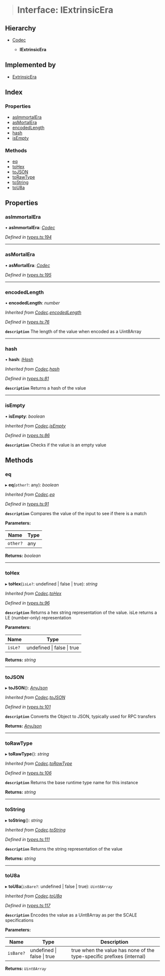 > # Interface: IExtrinsicEra

## Hierarchy

* [Codec](_types_.codec.md)

  * **IExtrinsicEra**

## Implemented by

* [ExtrinsicEra](../classes/_primitive_extrinsic_extrinsicera_.extrinsicera.md)

## Index

### Properties

* [asImmortalEra](_types_.iextrinsicera.md#asimmortalera)
* [asMortalEra](_types_.iextrinsicera.md#asmortalera)
* [encodedLength](_types_.iextrinsicera.md#encodedlength)
* [hash](_types_.iextrinsicera.md#hash)
* [isEmpty](_types_.iextrinsicera.md#isempty)

### Methods

* [eq](_types_.iextrinsicera.md#eq)
* [toHex](_types_.iextrinsicera.md#tohex)
* [toJSON](_types_.iextrinsicera.md#tojson)
* [toRawType](_types_.iextrinsicera.md#torawtype)
* [toString](_types_.iextrinsicera.md#tostring)
* [toU8a](_types_.iextrinsicera.md#tou8a)

## Properties

###  asImmortalEra

• **asImmortalEra**: *[Codec](_types_.codec.md)*

*Defined in [types.ts:194](https://github.com/polkadot-js/api/blob/f30354e/packages/types/src/types.ts#L194)*

___

###  asMortalEra

• **asMortalEra**: *[Codec](_types_.codec.md)*

*Defined in [types.ts:195](https://github.com/polkadot-js/api/blob/f30354e/packages/types/src/types.ts#L195)*

___

###  encodedLength

• **encodedLength**: *number*

*Inherited from [Codec](_types_.codec.md).[encodedLength](_types_.codec.md#encodedlength)*

*Defined in [types.ts:76](https://github.com/polkadot-js/api/blob/f30354e/packages/types/src/types.ts#L76)*

**`description`** The length of the value when encoded as a Uint8Array

___

###  hash

• **hash**: *[IHash](_types_.ihash.md)*

*Inherited from [Codec](_types_.codec.md).[hash](_types_.codec.md#hash)*

*Defined in [types.ts:81](https://github.com/polkadot-js/api/blob/f30354e/packages/types/src/types.ts#L81)*

**`description`** Returns a hash of the value

___

###  isEmpty

• **isEmpty**: *boolean*

*Inherited from [Codec](_types_.codec.md).[isEmpty](_types_.codec.md#isempty)*

*Defined in [types.ts:86](https://github.com/polkadot-js/api/blob/f30354e/packages/types/src/types.ts#L86)*

**`description`** Checks if the value is an empty value

## Methods

###  eq

▸ **eq**(`other?`: any): *boolean*

*Inherited from [Codec](_types_.codec.md).[eq](_types_.codec.md#eq)*

*Defined in [types.ts:91](https://github.com/polkadot-js/api/blob/f30354e/packages/types/src/types.ts#L91)*

**`description`** Compares the value of the input to see if there is a match

**Parameters:**

Name | Type |
------ | ------ |
`other?` | any |

**Returns:** *boolean*

___

###  toHex

▸ **toHex**(`isLe?`: undefined | false | true): *string*

*Inherited from [Codec](_types_.codec.md).[toHex](_types_.codec.md#tohex)*

*Defined in [types.ts:96](https://github.com/polkadot-js/api/blob/f30354e/packages/types/src/types.ts#L96)*

**`description`** Returns a hex string representation of the value. isLe returns a LE (number-only) representation

**Parameters:**

Name | Type |
------ | ------ |
`isLe?` | undefined \| false \| true |

**Returns:** *string*

___

###  toJSON

▸ **toJSON**(): *[AnyJson](../modules/_types_.md#anyjson)*

*Inherited from [Codec](_types_.codec.md).[toJSON](_types_.codec.md#tojson)*

*Defined in [types.ts:101](https://github.com/polkadot-js/api/blob/f30354e/packages/types/src/types.ts#L101)*

**`description`** Converts the Object to JSON, typically used for RPC transfers

**Returns:** *[AnyJson](../modules/_types_.md#anyjson)*

___

###  toRawType

▸ **toRawType**(): *string*

*Inherited from [Codec](_types_.codec.md).[toRawType](_types_.codec.md#torawtype)*

*Defined in [types.ts:106](https://github.com/polkadot-js/api/blob/f30354e/packages/types/src/types.ts#L106)*

**`description`** Returns the base runtime type name for this instance

**Returns:** *string*

___

###  toString

▸ **toString**(): *string*

*Inherited from [Codec](_types_.codec.md).[toString](_types_.codec.md#tostring)*

*Defined in [types.ts:111](https://github.com/polkadot-js/api/blob/f30354e/packages/types/src/types.ts#L111)*

**`description`** Returns the string representation of the value

**Returns:** *string*

___

###  toU8a

▸ **toU8a**(`isBare?`: undefined | false | true): *`Uint8Array`*

*Inherited from [Codec](_types_.codec.md).[toU8a](_types_.codec.md#tou8a)*

*Defined in [types.ts:117](https://github.com/polkadot-js/api/blob/f30354e/packages/types/src/types.ts#L117)*

**`description`** Encodes the value as a Uint8Array as per the SCALE specifications

**Parameters:**

Name | Type | Description |
------ | ------ | ------ |
`isBare?` | undefined \| false \| true | true when the value has none of the type-specific prefixes (internal)  |

**Returns:** *`Uint8Array`*